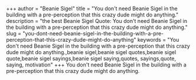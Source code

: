 +++
author = "Beanie Sigel"
title = "You don't need Beanie Sigel in the building with a pre-perception that this crazy dude might do anything."
description = "the best Beanie Sigel Quote: You don't need Beanie Sigel in the building with a pre-perception that this crazy dude might do anything."
slug = "you-dont-need-beanie-sigel-in-the-building-with-a-pre-perception-that-this-crazy-dude-might-do-anything"
keywords = "You don't need Beanie Sigel in the building with a pre-perception that this crazy dude might do anything.,beanie sigel,beanie sigel quotes,beanie sigel quote,beanie sigel sayings,beanie sigel saying,quotes, sayings,quote, saying, motivation"
+++
You don't need Beanie Sigel in the building with a pre-perception that this crazy dude might do anything.
